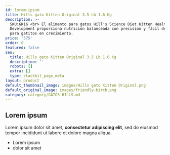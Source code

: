```yaml
---
id: lorem-ipsum
title: Hills gato Kitten Original 3.5 Lb 1.6 Kg
description: >-
  SKU:GK16 <br> El alimento para gatos Hill's Science Diet Kitten Healthy
  Development proporciona nutrición balanceada con precisión y fácil de digerir
  para gatitos en crecimiento.
price: '375'
order: 0
featured: false
seo:
  title: Hills gato Kitten Original 3.5 Lb 1.6 Kg
  description: ''
  robots: []
  extra: []
  type: stackbit_page_meta
layout: product
default_thumbnail_image: images/Hills gato Kitten Original.png
default_original_image: images/friendly-birch.png
category: category/GATOS-HILLS.md
---
```

## Lorem ipsum

Lorem ipsum dolor sit amet, **consectetur adipiscing elit**, sed do eiusmod tempor incididunt ut labore et dolore magna aliqua.

- Lorem ipsum
- dolor sit amet